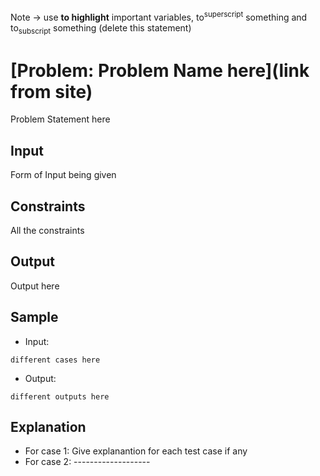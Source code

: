 Note -> use **to highlight** important variables, to<sup>superscript</sup> something and to<sub>subscript</sub> something (delete this statement)
# [Problem: Problem Name here](link from site)

Problem Statement here 

## Input

Form of Input being given 

## Constraints

All the constraints

## Output

Output here

## Sample

- Input:
```
different cases here
```

- Output:
```
different outputs here
```

## Explanation

- For case 1: Give explanantion for each test case if any <br>
- For case 2: -------------------
